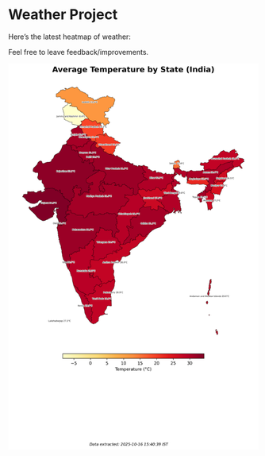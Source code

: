# Weather Project

Here’s the latest heatmap of weather:

Feel free to leave feedback/improvements.

![India Heatmap](docs/assets/india_heatmap.png?v=F0C4A1)
